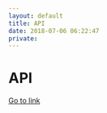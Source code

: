 ```yaml
---
layout: default
title: API
date: 2018-07-06 06:22:47
private: 
---
```


# API

[Go to link](https://api.com)

